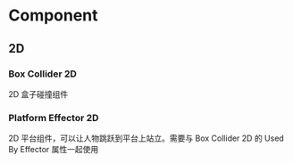 # Component

## 2D

### Box Collider 2D

2D 盒子碰撞组件

### Platform Effector 2D

2D 平台组件，可以让人物跳跃到平台上站立。需要与 Box Collider 2D 的 Used By Effector 属性一起使用

